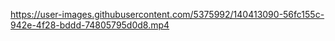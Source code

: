 https://user-images.githubusercontent.com/5375992/140413090-56fc155c-942e-4f28-bddd-74805795d0d8.mp4

